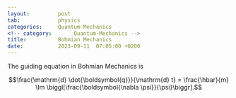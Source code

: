 ```yaml
---
layout:         post
tab:	        physics
categories:     Quantum-Mechanics
<!-- category:       Quantum-Mechanics -->
title:          Bohmian Mechanics
date:           2023-09-11  07:05:00 +0200
---
```


The guiding equation in Bohmian Mechanics is

$$\frac{\mathrm{d} \dot{\boldsymbol{q}}}{\mathrm{d} t} = \frac{\hbar}{m} \Im \biggl[\frac{\boldsymbol{\nabla \psi}}{\psi}\biggr].$$
